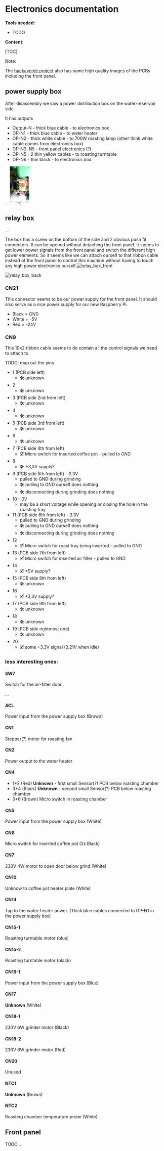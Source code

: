 # Electronics documentation
**Tools needed:**

- TODO

**Content:**

[TOC]

Note:

The [hackaverde project](https://github.com/PostalBlab/hackaverde/tree/master/images) also has some high quality images of the PCBs including the front panel.

## power supply box

After disassembly we saw a power distribution box on the water-reservoir side.

It has outputs

* Output-N - thick blue cable - to electronics box
* OP-N1 - thick blue cable - to water heater
* OP-N2 - thick white cable - to 700W roasting lamp (other think white cable comes from electronics box)
* OP-N3..N5 - front panel electronics (?)
* OP-N5 - 2 thin yellow cables - to roasting turntable
* OP-N6 - thin black - to electronics box



<img src="..\Bonaverde_disassembly\opened_left.JPG" alt="opened_left" style="zoom:12%;" />

<img src="..\Bonaverde_disassembly\opened_power_electronics_box.JPG" alt="opened_power_electronics_box" style="zoom:12%;" />

## relay box

<img src="..\Bonaverde_disassembly\opened_right.JPG" alt="opened_right" style="zoom:12%;" />

The box has a screw on the bottom of the side and 2 obvious push fit connectors.
It can be opened without detaching the front panel.
It seems to get lower power signals from the front panel and switch the different high power elements.
So it seems like we can attach ourself to that ribbon cable instead of the front panel to control this machine without having to touch any high power electronics ourself.![relay_box_front](C:\Users\mw2_7\Documents\GitHub\raspiverde\interfacing_electronics\relay_box_front.JPG)

![relay_box_back](C:\Users\mw2_7\Documents\GitHub\raspiverde\interfacing_electronics\relay_box_back.JPG)

### CN21

This connector seems to be our power supply for the front panel.
It should also serve as a nice power supply for our new Raspberry Pi.

* Black = GND
* White = -5V
* Red = -24V

### CN9

This 10x2 ribbon cable seems to do contain all the control signals we need to attach to.

TODO: map out the pins

* 1 (PCB side left)
  * 🛠 unknown
* 2
  * 🛠 unknown
* 3 (PCB side 2nd from left)
  * 🛠 unknown
* 4 
  * 🛠 unknown
* 5 (PCB side 3rd from left)
  * 🛠 unknown
* 6 
  * 🛠 unknown
* 7 (PCB side 4th from left)
  * 🗹 Micro switch for inserted coffee pot  - pulled to GND
* 8
  * 🛠 +3,3V supply?
* 9 (PCB side 5th from left) - 3.3V 
  * pulled to GND during grinding
  * 🛠 pulling to GND ourself does nothing
  * 🛠 disconnecting during grinding does nothing
* 10 - 0V
  * may be a short voltage while opening or closing the hole in the roasting tray
* 11 (PCB side 6th from left) - 3.3V
  * pulled to GND during grinding
  * 🛠 pulling to GND ourself does nothing
  * 🛠 disconnecting during grinding does nothing
* 12
  * 🗹 Micro switch for roast tray being inserted  - pulled to GND
* 13 (PCB side 7th from left)
  * 🗹 Micro switch for inserted air filter  - pulled to GND
* 14
  * 🗹 +5V supply?
* 15 (PCB side 8th from left)
  * 🛠 unknown
* 16
  * 🗹 +3,3V supply?
* 17 (PCB side 9th from left)
  * 🛠 unknown
* 18
  * 🛠 unknown
* 19 (PCB side rightmost one)
  * 🛠 unknown
* 20
  * 🗹 some +3,3V signal (3,21V when idle)

### less interesting ones:

#### SW7

Switch for the air-filter door

...

#### ACL

Power input from the power supply box (Brown)

#### CN1

Stepper(?) motor for roasting fan

#### CN2

Power output to the water heater

#### CN4

* 1+2 (Red) **Unknown** - first small Sensor(?) PCB below roasting chamber
* 3+4 (Black) **Unknown** - second small Sensor(?) PCB below roasting chamber
* 5+6 (Brown) Micro switch in roasting chamber

#### CN5

Power input from the power supply box (White)

#### CN6

Micro switch for inserted coffee pot (2x Black)

#### CN7

230V 4W motor to open door below grind (White)

#### CN10

Unknow to coffee pot heater plate (White)

#### CN14

Tap to the water-heater power. 
(Thick blue cables connected to OP-N1 in the power supply box)

#### CN15-1

Roasting turntable motor (blue)

#### CN15-2

Roasting turntable motor (black)

#### CN16-1

Power input from the power supply box (Blue)

#### CN17

**Unknown** (White)

#### CN18-1

230V 6W grinder motor (Black) 

#### CN18-2

230V 6W grinder motor (Red)

#### CN20

Unused

#### NTC1

**Unknown** (Brown)

#### NTC2

Roasting chamber temperature probe (White)

## Front panel

TODO...
